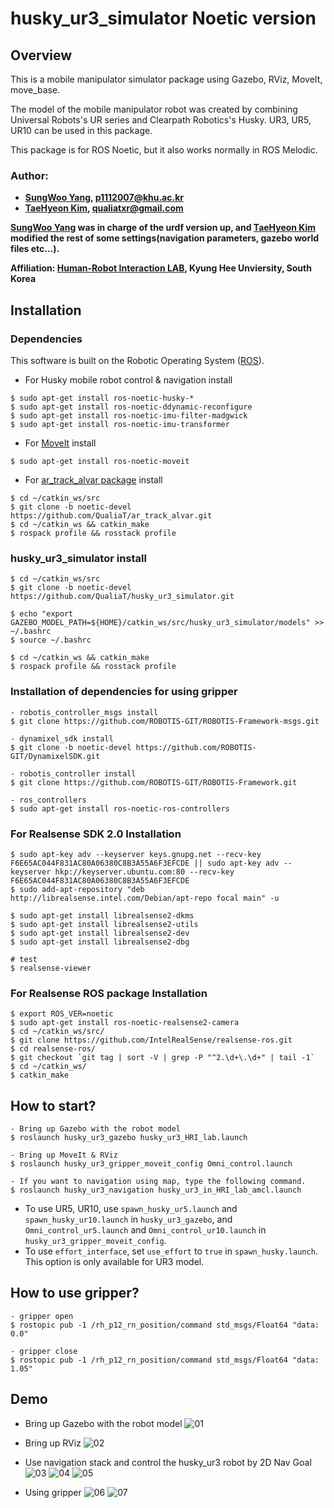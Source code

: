 # husky_ur3_simulator Noetic version

## Overview
This is a mobile manipulator simulator package using Gazebo, RViz, MoveIt, move_base.

The model of the mobile manipulator robot was created by combining Universal Robots's UR series and Clearpath Robotics's Husky.
UR3, UR5, UR10 can be used in this package.

This package is for ROS Noetic, but it also works normally in ROS Melodic.


### Author:
- **[SungWoo Yang](https://github.com/Sungwwoo), p1112007@khu.ac.kr**
- **[TaeHyeon Kim](https://github.com/QualiaT), qualiatxr@gmail.com**

**[SungWoo Yang](https://github.com/Sungwwoo) was in charge of the urdf version up, and [TaeHyeon Kim](https://github.com/QualiaT) modified the rest of some settings(navigation parameters, gazebo world files etc...).**

**Affiliation: [Human-Robot Interaction LAB](https://khu-hri.weebly.com), Kyung Hee Unviersity, South Korea**



## Installation

### Dependencies
This software is built on the Robotic Operating System ([ROS](http://wiki.ros.org/ROS/Installation)).

- For Husky mobile robot control & navigation install
```
$ sudo apt-get install ros-noetic-husky-*
$ sudo apt-get install ros-noetic-ddynamic-reconfigure
$ sudo apt-get install ros-noetic-imu-filter-madgwick
$ sudo apt-get install ros-noetic-imu-transformer
```

- For [MoveIt](https://moveit.ros.org/) install
```
$ sudo apt-get install ros-noetic-moveit
```

- For [ar_track_alvar package](https://github.com/QualiaT/ar_track_alvar) install
```
$ cd ~/catkin_ws/src
$ git clone -b noetic-devel https://github.com/QualiaT/ar_track_alvar.git
$ cd ~/catkin_ws && catkin_make
$ rospack profile && rosstack profile
```

### husky_ur3_simulator install
```
$ cd ~/catkin_ws/src
$ git clone -b noetic-devel https://github.com/QualiaT/husky_ur3_simulator.git

$ echo "export GAZEBO_MODEL_PATH=${HOME}/catkin_ws/src/husky_ur3_simulator/models" >> ~/.bashrc
$ source ~/.bashrc

$ cd ~/catkin_ws && catkin_make
$ rospack profile && rosstack profile
```

### Installation of dependencies for using gripper
```
- robotis_controller_msgs install
$ git clone https://github.com/ROBOTIS-GIT/ROBOTIS-Framework-msgs.git

- dynamixel_sdk install
$ git clone -b noetic-devel https://github.com/ROBOTIS-GIT/DynamixelSDK.git

- robotis_controller install
$ git clone https://github.com/ROBOTIS-GIT/ROBOTIS-Framework.git

- ros_controllers
$ sudo apt-get install ros-noetic-ros-controllers
```

### For Realsense SDK 2.0 Installation
```
$ sudo apt-key adv --keyserver keys.gnupg.net --recv-key F6E65AC044F831AC80A06380C8B3A55A6F3EFCDE || sudo apt-key adv --keyserver hkp://keyserver.ubuntu.com:80 --recv-key F6E65AC044F831AC80A06380C8B3A55A6F3EFCDE
$ sudo add-apt-repository "deb http://librealsense.intel.com/Debian/apt-repo focal main" -u

$ sudo apt-get install librealsense2-dkms
$ sudo apt-get install librealsense2-utils
$ sudo apt-get install librealsense2-dev
$ sudo apt-get install librealsense2-dbg

# test
$ realsense-viewer
```

### For Realsense ROS package Installation
```
$ export ROS_VER=noetic
$ sudo apt-get install ros-noetic-realsense2-camera
$ cd ~/catkin_ws/src/
$ git clone https://github.com/IntelRealSense/realsense-ros.git
$ cd realsense-ros/
$ git checkout `git tag | sort -V | grep -P "^2.\d+\.\d+" | tail -1`
$ cd ~/catkin_ws/
$ catkin_make
```

## How to start?
```
- Bring up Gazebo with the robot model
$ roslaunch husky_ur3_gazebo husky_ur3_HRI_lab.launch

- Bring up MoveIt & RViz
$ roslaunch husky_ur3_gripper_moveit_config Omni_control.launch

- If you want to navigation using map, type the following command.
$ roslaunch husky_ur3_navigation husky_ur3_in_HRI_lab_amcl.launch
```
- To use UR5, UR10, use ```spawn_husky_ur5.launch``` and ```spawn_husky_ur10.launch``` in ```husky_ur3_gazebo```, and ```Omni_control_ur5.launch``` and ```Omni_control_ur10.launch``` in ```husky_ur3_gripper_moveit_config```.
- To use ```effort_interface```, set ```use_effort``` to ```true``` in ```spawn_husky.launch```. This option is only available for UR3 model.

## How to use gripper?
```
- gripper open
$ rostopic pub -1 /rh_p12_rn_position/command std_msgs/Float64 "data: 0.0"

- gripper close
$ rostopic pub -1 /rh_p12_rn_position/command std_msgs/Float64 "data: 1.05"
```

## Demo
- Bring up Gazebo with the robot model
![01](https://user-images.githubusercontent.com/87522493/126894178-fff15a46-084b-467d-ab79-00342c11b3d9.png)

- Bring up RViz
![02](https://user-images.githubusercontent.com/87522493/126894179-931a6e86-1f23-4c39-a117-6e848778c900.png)

- Use navigation stack and control the husky_ur3 robot by 2D Nav Goal
![03](https://user-images.githubusercontent.com/87522493/126894180-eee58562-234c-4c83-94c1-aa34b27d8c7f.png)
![04](https://user-images.githubusercontent.com/87522493/126894175-82393fef-d536-472d-97c4-1f9745dc5dee.png)
![05](https://user-images.githubusercontent.com/87522493/126894176-69413f38-e58f-4528-adea-48e183a290ef.png)

- Using gripper
![06](https://user-images.githubusercontent.com/87522493/135451260-1c6f8d0a-3add-4038-a1b6-956e9d5c8c1c.png)
![07](https://user-images.githubusercontent.com/87522493/135451273-42ccdfc3-d666-4838-9202-be8769894c86.png)

